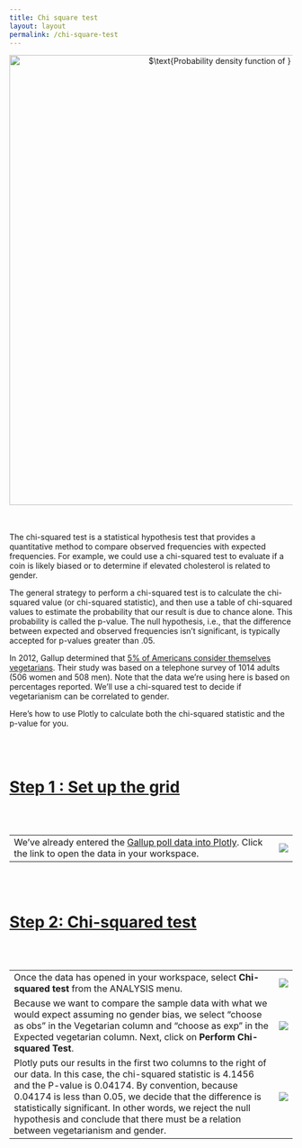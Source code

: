```yaml
---
title: Chi square test
layout: layout
permalink: /chi-square-test
---
```


<div>
    <a href="https://plot.ly/~jackp/4102/" target="_blank" title="$\text{Probability density function of } \chi^2_k$" style="display: block; text-align: center;"><img src="https://plot.ly/~jackp/4102.png" alt="$\text{Probability density function of } \chi^2_k$" style="max-width: 100%;width: 800px;"  width="800" onerror="this.onerror=null;this.src='https://plot.ly/404.png';" /></a>
    <script data-plotly="jackp:4102" src="https://plot.ly/embed.js" async></script>
</div>

<br />
<br />

<p>The chi-squared test is a statistical hypothesis test that provides a quantitative method to compare observed frequencies with expected frequencies. For example, we could use a chi-squared test to evaluate if a coin is likely biased or to determine if elevated cholesterol is related to gender.</p>

<p>The general strategy to perform a chi-squared test is to calculate the chi-squared value (or chi-squared statistic), and then use a table of chi-squared values to estimate the probability that our result is due to chance alone. This probability is called the p-value. The null hypothesis, i.e., that the difference between expected and observed frequencies isn’t significant, is typically accepted for p-values greater than .05.</p>

<p>In 2012, Gallup determined that <a href="http://www.gallup.com/poll/156215/consider-themselves-vegetarians.aspx">5% of Americans consider themselves vegetarians</a>. Their study was based on a telephone survey of 1014 adults (506 women and 508 men). Note that the data we’re using here is based on percentages reported. We’ll use a chi-squared test to decide if vegetarianism can be correlated to gender.</p>

<p>Here’s how to use Plotly to calculate both the chi-squared statistic and the p-value for you.</p>

<br />
<br />

<h1 id="step-1-:-set-up-the-grid"><a href="#step-1-:-set-up-the-grid">Step 1 : Set up the grid</a></h1>

<br />
<br />

<table>
<tbody>
<tr>
<td>We’ve already entered the <a href="https://plot.ly/976/~mariahh/">Gallup poll data into Plotly</a>. Click the link to open the data in your workspace.</td>
<td><img src="http://i.imgur.com/eZ222ec.png"></td>
</tr>
</tbody>
</table>

<br />
<br />

<h1 id="step-2:-running-basic-statistics"><a href="#step-2:-running-basic-statistics">Step 2: Chi-squared test</a></h1>

<br />
<br />

<table>
<tbody>

<tr>
<td>Once the data has opened in your workspace, select <strong>Chi-squared test</strong> from the ANALYSIS menu.</td>
<td><img src="http://i.imgur.com/Skp90ha.png"></td>
</tr>

<tr>
<td>Because we want to compare the sample data with what we would expect assuming no gender bias, we select “choose as obs” in the Vegetarian column and “choose as exp” in the Expected vegetarian column. Next, click on <strong>Perform Chi-squared Test</strong>.</td>
<td><img src="http://i.imgur.com/i6Y1ZiD.png"></td>
</tr>

<tr>
<td>Plotly puts our results in the first two columns to the right of our data. In this case, the chi-squared statistic is 4.1456 and the P-value is 0.04174. By convention, because 0.04174 is less than 0.05, we decide that the difference is statistically significant. In other words, we reject the null hypothesis and conclude that there must be a relation between vegetarianism and gender.</td>
<td><img src="http://i.imgur.com/7fkBMjX.png"></td>
</tr>

</tbody>
</table>

